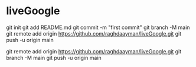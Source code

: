 # liveGoogle
git init
git add README.md
git commit -m "first commit"
git branch -M main
git remote add origin https://github.com/raghdaayman/liveGoogle.git
git push -u origin main

git remote add origin https://github.com/raghdaayman/liveGoogle.git
git branch -M main
git push -u origin main
